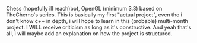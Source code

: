 Chess (hopefully ill reach)bot, OpenGL (minimum 3.3) based on TheCherno's series.
This is basically my first "actual project", even tho i don't know c++ in depth, i will hope to learn in this (probable) multi-month project.
I WILL receive criticism as long as it's constructive.
And yeah that's all, i will maybe add an explanation on how the project is structured.
